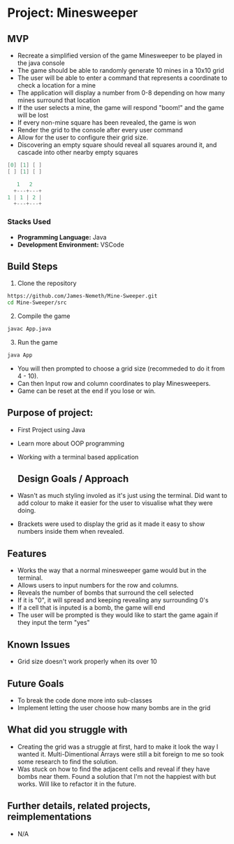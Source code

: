 # Project: Minesweeper

## MVP

- Recreate a simplified version of the game Minesweeper to be played in the java console
- The game should be able to randomly generate 10 mines in a 10x10 grid
- The user will be able to enter a command that represents a coordinate to check a location for a mine
- The application will display a number from 0-8 depending on how many mines surround that location
- If the user selects a mine, the game will respond "boom!" and the game will be lost
- If every non-mine square has been revealed, the game is won
- Render the grid to the console after every user command
- Allow for the user to configure their grid size.
- Discovering an empty square should reveal all squares around it, and cascade into other nearby empty squares

```java
[0] [1] [ ]
[ ] [1] [ ]
```

```java
   1   2
  +---+---+
1 | 1 | 2 |
  +---+---+
```

### Stacks Used

- **Programming Language:** Java
- **Development Environment:** VSCode

## Build Steps

1. Clone the repository

```bash
https://github.com/James-Nemeth/Mine-Sweeper.git
cd Mine-Sweeper/src
```

2. Compile the game

```bash
javac App.java
```

3. Run the game

```bash
java App
```

- You will then prompted to choose a grid size (recommeded to do it from 4 - 10).
- Can then Input row and column coordinates to play Minesweepers.
- Game can be reset at the end if you lose or win.

## Purpose of project:

- First Project using Java
- Learn more about OOP programming
- Working with a terminal based application

  ## Design Goals / Approach

- Wasn't as much styling involed as it's just using the terminal. Did want to add colour to make it easier for the user to visualise what they were doing.
- Brackets were used to display the grid as it made it easy to show numbers inside them when revealed.

## Features

- Works the way that a normal minesweeper game would but in the terminal.
- Allows users to input numbers for the row and columns.
- Reveals the number of bombs that surround the cell selected
- If it is "0", it will spread and keeping revealing any surrounding 0's
- If a cell that is inputed is a bomb, the game will end
- The user will be prompted is they would like to start the game again if they input the term "yes"

## Known Issues

- Grid size doesn't work properly when its over 10

## Future Goals

- To break the code done more into sub-classes
- Implement letting the user choose how many bombs are in the grid

## What did you struggle with

- Creating the grid was a struggle at first, hard to make it look the way l wanted it. Multi-Dimentional Arrays were still a bit foreign to me so took some research to find the solution.
- Was stuck on how to find the adjacent cells and reveal if they have bombs near them. Found a solution that l'm not the happiest with but works. Will like to refactor it in the future.

## Further details, related projects, reimplementations

- N/A
